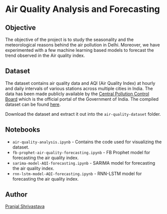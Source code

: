 # Air Quality Analysis and Forecasting

## Objective
The objective of the project is to study the seasonality and the meteorological reasons behind the air pollution in Delhi. Moreover, we have experimented with a few machine learning based models to forecast the trend observed in the Air quality index.

## Dataset
The dataset contains air quality data and AQI (Air Quality Index) at hourly and daily intervals of various stations across multiple cities in India. The data has been made publicly available by the [Central Pollution Control Board](https://cpcb.nic.in/) which is the official portal of the Government of India. The compiled dataset can be found [here](https://www.kaggle.com/rohanrao/air-quality-data-in-india).

Download the dataset and extract it out into the `air-quality-dataset` folder.

## Notebooks
- `air-quality-analysis.ipynb` - Contains the code used for visualizing the dataset.
- `fb-prophet-air-quality-forecasting.ipynb` - FB Prophet model for forecasting the air quality index.
- `sarima-model-AQI-forecasting.ipynb` - SARIMA model for forecasting the air quality index.
- `rnn-lstm-model-AQI-forecasting.ipynb` - RNN-LSTM model for forecasting the air quality index.

## Author
[Pranjal Shrivastava](https://github.com/pranjalshrivastavaa) 

